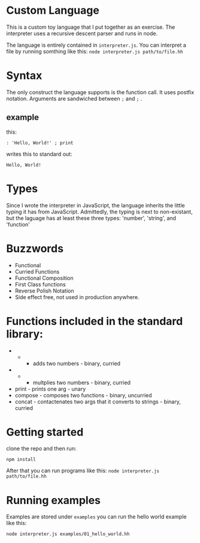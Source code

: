 # Custom Language

This is a custom toy language that I put together as an exercise. The interpreter uses a recursive descent parser and runs in node.

The language is entirely contained in `interpreter.js`. You can interpret a file by running somthing like this: `node interpreter.js path/to/file.hh`

# Syntax

The only construct the language supports is the function call. It uses postfix notation. Arguments are sandwiched between `;` and `;` .


## example

this:

    : 'Hello, World!' ; print

writes this to standard out:

    Hello, World!

# Types

Since I wrote the interpreter in JavaScript, the language inherits the little typing it has from JavaScript. Admittedly, the typing is next to non-existant, but the laguage has at least these three types: 'number', 'string', and 'function'


# Buzzwords

* Functional
* Curried Functions
* Functional Composition
* First Class functions
* Reverse Polish Notation
* Side effect free, not used in production anywhere.

# Functions included in the standard library:

* + - adds two numbers - binary, curried
* * - multplies two numbers - binary, curried
* print - prints one arg - unary
* compose - composes two functions - binary, uncurried
* concat - contactenates two args that it converts to strings - binary, curried

# Getting started

clone the repo and then run:

    npm install

After that you can run programs like this: `node interpreter.js path/to/file.hh`

# Running examples

Examples are stored under `examples` you can run the hello world example like this:

    node interpreter.js examples/01_hello_world.hh